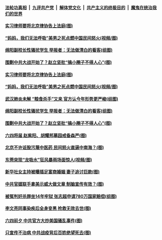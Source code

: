 ####  [法轮功真相](../../../../basic/blob/master/README.md?t=06041701) &nbsp;|&nbsp; [九评共产党](../../../../9ping.md/blob/master/README.md?t=06041701) &nbsp;|&nbsp; [解体党文化](../../../../jtdwh.md/blob/master/README.md?t=06041701)  &nbsp;|&nbsp; [共产主义的终极目的](../../../../gczydzjmd.md/blob/master/README.md?t=06041701) &nbsp;|&nbsp; [魔鬼在统治我们的世界](../../../../mgztzwmdsj.md/blob/master/README.md?t=06041701) 

#### [实习律师要将北京律协告上法庭(图)](../pages/p1/935418.md?t=06041701) 



#### [“妈妈，我们无法呼吸”美男之死点燃中国民间怒火(视频/图)](../pages/p1/935394.md?t=06041701) 

#### [绵阳副校长性骚扰学生 举报者：无法做清白的看客(组图)](../pages/p1/935395.md?t=06041701) 

#### [围剿中共大战开始了？赵立坚批“搞小圈子不得人心”(图)](../pages/p1/935340.md?t=06041701) 

#### [实习律师要将北京律协告上法庭(图)](../pages/p1/935418.md?t=06041701) 



#### [“妈妈，我们无法呼吸”美男之死点燃中国民间怒火(视频/图)](../pages/p1/935394.md?t=06041701) 

#### [武汉肺炎未解 “粮食杀手”又来 官方认今年形势更严峻(组图)](../pages/p1/935381.md?t=06041701) 

#### [绵阳副校长性骚扰学生 举报者：无法做清白的看客(组图)](../pages/p1/935395.md?t=06041701) 



#### [围剿中共大战开始了？赵立坚批“搞小圈子不得人心”(图)](../pages/p1/935340.md?t=06041701) 

#### [六四将届 赵紫阳、胡耀​​邦墓园戒备森严(图)](../pages/p1/935383.md?t=06041701) 

#### [北京不许诋毁污蔑中医药 民间怒火直逼中南海？(图)](../pages/p1/935326.md?t=06041701) 

#### [东莞突现“龙吸水”狂风暴雨场面惊人(视频/图)](../pages/p1/935311.md?t=06041701) 

#### [新华社女主持被曝插足富商婚姻 妻子追讨巨款(图)](../pages/p1/935297.md?t=06041701) 

#### [中共官媒联手拿美示威大做文章 制脑宣传有效？(图)](../pages/p1/935286.md?t=06041701) 

#### [被冤判奸杀罪坐14年牢狱 张志超申请780万国家赔偿(组图)](../pages/p1/935284.md?t=06041701) 


#### [李文亮同事染疾后全身变黑 抢救无效去世(图)](../pages/p1/935268.md?t=06041701) 


#### [六四前夕 中共官方大炒美国骚乱事件(图)](../pages/p1/935248.md?t=06041701) 

#### [只宣传不治病 中共战疫背后百姓绝望死去(图)](../pages/p1/935202.md?t=06041701) 

